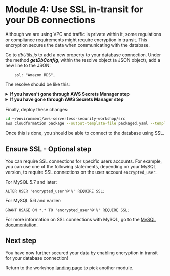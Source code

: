 # Module 4: Use SSL in-transit for your DB connections

Although we are using VPC and traffic is private within it, some regulations or compliance requirements might require encryption in transit. This encryption secures the data when communicating with the database. 

Go to *dbUtils.js* to add a new property to your database connection. Under the method ***getDbConfig***, within the resolve object (a JSON object), add a new line to the JSON:

```
    ssl: "Amazon RDS",

```
The resolve should be like this:

<details>
<summary><strong>If you haven't gone through AWS Secrets Manager step</strong></summary><p>

```javascript
			resolve({
			    ssl: "Amazon RDS",
			    host: "xxxxxxxxxxxx.cluster-co70iacvvr8l.eu-west-1.rds.amazonaws.com",
			    user: "admin",
			    password: "Corp123!",
			    database: "unicorn_customization",
			    multipleStatements: true
			});
```
</details>

<details>
<summary><strong>If you have gone through AWS Secrets Manager step</strong></summary><p>

```javascript
            client.getSecretValue({SecretId: secretName}, function (err, data) {
                if (err) {
                    console.error(err);
                    if (err.code === 'ResourceNotFoundException')
                        reject("The requested secret " + secretName + " was not found");
                    else if (err.code === 'InvalidRequestException')
                        reject("The request was invalid due to: " + err.message);
                    else if (err.code === 'InvalidParameterException')
                        reject("The request had invalid params: " + err.message);
                    else
                        reject(err.message);
                }
                else {
                    if (data.SecretString !== "") {
                        secret = data.SecretString;
                        resolve({
                            ssl: "Amazon RDS",
                            host: JSON.parse(secret).host,
                            user: JSON.parse(secret).username,
                            password: JSON.parse(secret).password,
                            database: "unicorn_customization",
                            multipleStatements: true
                        });
                    } else {
                        reject("Cannot parse DB credentials from secrets manager.");
                    }
                }
            });
```
</details>

Finally, deploy these changes:

```bash
cd ~/environment/aws-serverless-security-workshop/src
aws cloudformation package --output-template-file packaged.yaml --template-file template.yaml --s3-bucket $BUCKET --s3-prefix securityworkshop --region $REGION &&  aws cloudformation deploy --template-file packaged.yaml --stack-name CustomizeUnicorns --region $REGION --capabilities CAPABILITY_IAM --parameter-overrides InitResourceStack=Secure-Serverless
```

Once this is done, you should be able to connect to the database using SSL.

## Ensure SSL - Optional step

You can require SSL connections for specific users accounts\. For example, you can use one of the following statements, depending on your MySQL version, to require SSL connections on the user account `encrypted_user`\.

For MySQL 5\.7 and later:

```
ALTER USER 'encrypted_user'@'%' REQUIRE SSL;            
```

For MySQL 5\.6 and earlier:

```
GRANT USAGE ON *.* TO 'encrypted_user'@'%' REQUIRE SSL;            
```

For more information on SSL connections with MySQL, go to the [MySQL documentation](https://dev.mysql.com/doc/refman/5.6/en/secure-connections.html)\.

## Next step 
You have now further secured your data by enabling encryption in transit for your database connection! 

Return to the workshop [landing page](../../README.md) to pick another module.
